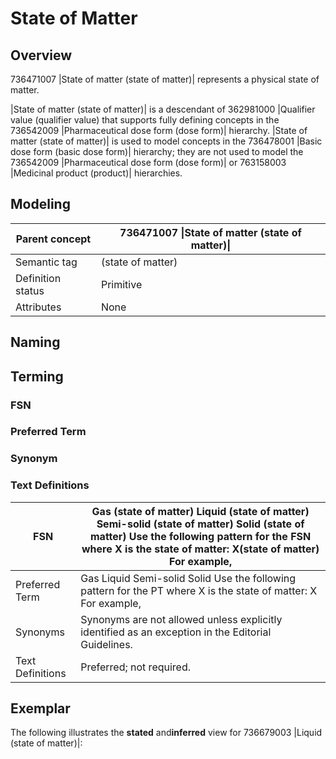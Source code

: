 # State of Matter

## Overview

736471007 |State of matter (state of matter)| represents a physical state of matter.

|State of matter (state of matter)| is a descendant of 362981000 |Qualifier value (qualifier value) that supports fully defining concepts in the 736542009 |Pharmaceutical dose form (dose form)| hierarchy. |State of matter (state of matter)| is used to model concepts in the 736478001 |Basic dose form (basic dose form)| hierarchy; they are not used to model the 736542009 |Pharmaceutical dose form (dose form)| or 763158003 |Medicinal product (product)| hierarchies.

## Modeling

| Parent concept    | 736471007 \|State of matter (state of matter)\| |
| ----------------- | ----------------------------------------------- |
| Semantic tag      | (state of matter)                               |
| Definition status | Primitive                                       |
| Attributes        | None                                            |

## Naming

## Terming

### FSN



### Preferred Term



### Synonym



### Text Definitions

| FSN              | Gas (state of matter) Liquid (state of matter) Semi-solid (state of matter) Solid (state of matter) Use the following pattern for the FSN where X is the state of matter: X(state of matter) For example, |
| ---------------- | --------------------------------------------------------------------------------------------------------------------------------------------------------------------------------------------------------- |
| Preferred Term   | Gas Liquid Semi-solid Solid Use the following pattern for the PT where X is the state of matter: X For example,                                                                                           |
| Synonyms         | Synonyms are not allowed unless explicitly identified as an exception in the Editorial Guidelines.                                                                                                        |
| Text Definitions | Preferred; not required.                                                                                                                                                                                  |

## Exemplar

The following illustrates the **stated** and**inferred** view for 736679003 |Liquid (state of matter)|:

<figure><img src="../../../../../../../authoring/pharmaceutical-and-biologic-product/images/174691147.png" alt=""><figcaption></figcaption></figure>

